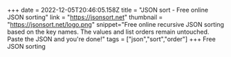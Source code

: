 +++
date = 2022-12-05T20:46:05.158Z
title = "JSON sort - Free online JSON sorting"
link = "https://jsonsort.net"
thumbnail = "https://jsonsort.net/logo.png"
snippet="Free online recursive JSON sorting based on the key names. The values and list orders remain untouched. Paste the JSON and you're done!"
tags = ["json","sort","order"]
+++
Free JSON sorting
